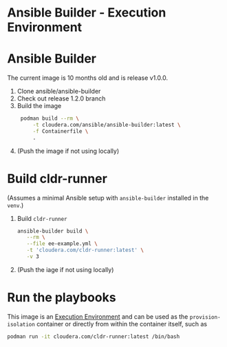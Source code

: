 # Ansible Builder - Execution Environment

# Ansible Builder

The current image is 10 months old and is release v1.0.0.  

1. Clone ansible/ansible-builder
1. Check out release 1.2.0 branch
1. Build the image
   ```bash
    podman build --rm \
        -t cloudera.com/ansible/ansible-builder:latest \
        -f Containerfile \
        .
   ```
1. (Push the image if not using locally)

# Build cldr-runner

(Assumes a minimal Ansible setup with `ansible-builder` installed in the `venv`.)

1. Build `cldr-runner`
   ```bash
   ansible-builder build \
      --rm \
      --file ee-example.yml \
      -t 'cloudera.com/cldr-runner:latest' \
      -v 3
   ```
1. (Push the iage if not using locally)

# Run the playbooks

This image is an [Execution Environment](https://ansible-builder.readthedocs.io/en/stable/definition/#) and can be used as the `provision-isolation` container or directly from within the container itself, such as

```bash
podman run -it cloudera.com/cldr-runner:latest /bin/bash  
```

